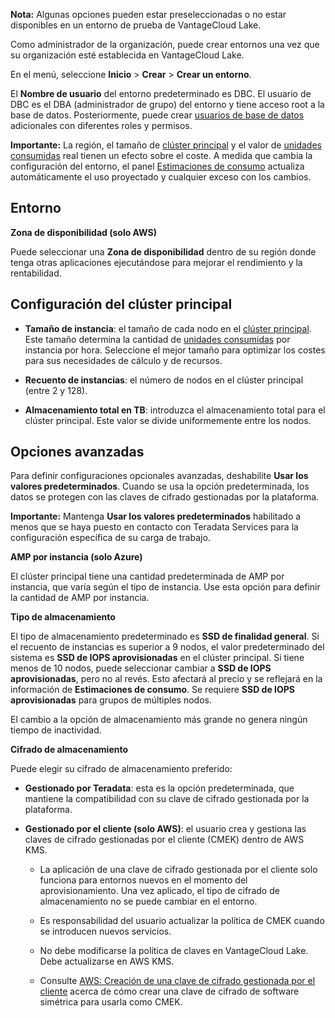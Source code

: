 **Nota:** Algunas opciones pueden estar preseleccionadas o no estar disponibles en un entorno de prueba de VantageCloud Lake.

Como administrador de la organización, puede crear entornos una vez que su organización esté establecida en VantageCloud Lake.

En el menú, seleccione **Inicio** \> **Crear** \> **Crear un entorno**.

El **Nombre de usuario** del entorno predeterminado es DBC. El usuario de DBC es el DBA (administrador de grupo) del entorno y tiene acceso root a la base de datos. Posteriormente, puede crear [usuarios de base de datos](wxe1659392685092.md) adicionales con diferentes roles y permisos.

**Importante:** La región, el tamaño de [clúster principal](isb1696461636881.md) y el valor de [unidades consumidas](onj1682104977691.md) real tienen un efecto sobre el coste. A medida que cambia la configuración del entorno, el panel [Estimaciones de consumo](aow1703107228725.md) actualiza automáticamente el uso proyectado y cualquier exceso con los cambios.

Entorno
-------

**Zona de disponibilidad (solo AWS)**

Puede seleccionar una **Zona de disponibilidad** dentro de su región donde tenga otras aplicaciones ejecutándose para mejorar el rendimiento y la rentabilidad.

Configuración del clúster principal
-----------------------------------

-   **Tamaño de instancia**: el tamaño de cada nodo en el [clúster principal](nmr1658424425362.md). Este tamaño determina la cantidad de [unidades consumidas](tdv1682522711429.md) por instancia por hora. Seleccione el mejor tamaño para optimizar los costes para sus necesidades de cálculo y de recursos.

-   **Recuento de instancias**: el número de nodos en el clúster principal (entre 2 y 128).

-   **Almacenamiento total en TB**: introduzca el almacenamiento total para el clúster principal. Este valor se divide uniformemente entre los nodos.

Opciones avanzadas
------------------

Para definir configuraciones opcionales avanzadas, deshabilite **Usar los valores predeterminados**. Cuando se usa la opción predeterminada, los datos se protegen con las claves de cifrado gestionadas por la plataforma.

**Importante:** Mantenga **Usar los valores predeterminados** habilitado a menos que se haya puesto en contacto con Teradata Services para la configuración específica de su carga de trabajo.

**AMP por instancia (solo Azure)**

El clúster principal tiene una cantidad predeterminada de AMP por instancia, que varía según el tipo de instancia. Use esta opción para definir la cantidad de AMP por instancia.

**Tipo de almacenamiento**

El tipo de almacenamiento predeterminado es **SSD de finalidad general**. Si el recuento de instancias es superior a 9 nodos, el valor predeterminado del sistema es **SSD de IOPS aprovisionadas** en el clúster principal. Si tiene menos de 10 nodos, puede seleccionar cambiar a **SSD de IOPS aprovisionadas**, pero no al revés. Esto afectará al precio y se reflejará en la información de **Estimaciones de consumo**. Se requiere **SSD de IOPS aprovisionadas** para grupos de múltiples nodos.

El cambio a la opción de almacenamiento más grande no genera ningún tiempo de inactividad.

**Cifrado de almacenamiento**

Puede elegir su cifrado de almacenamiento preferido:

-   **Gestionado por Teradata**: esta es la opción predeterminada, que mantiene la compatibilidad con su clave de cifrado gestionada por la plataforma.

-   **Gestionado por el cliente (solo AWS)**: el usuario crea y gestiona las claves de cifrado gestionadas por el cliente (CMEK) dentro de AWS KMS.

    -   La aplicación de una clave de cifrado gestionada por el cliente solo funciona para entornos nuevos en el momento del aprovisionamiento. Una vez aplicado, el tipo de cifrado de almacenamiento no se puede cambiar en el entorno.

    -   Es responsabilidad del usuario actualizar la política de CMEK cuando se introducen nuevos servicios.

    -   No debe modificarse la política de claves en VantageCloud Lake. Debe actualizarse en AWS KMS.

    -   Consulte [AWS: Creación de una clave de cifrado gestionada por el cliente](https://docs.teradata.com/access/sources/dita/topic?dita:topicPath=qly1704828971494.dita) acerca de cómo crear una clave de cifrado de software simétrica para usarla como CMEK.
